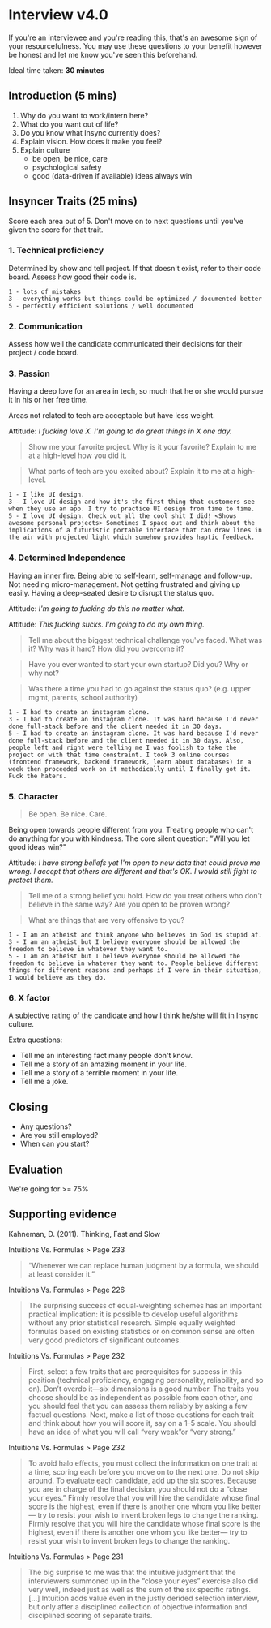 # Interview v4.0

If you're an interviewee and you're reading this, that's an awesome sign of your resourcefulness. You may use these questions to your benefit however be honest and let me know you've seen this beforehand. 

Ideal time taken: **30 minutes**

## Introduction (5 mins)

1. Why do you want to work/intern here?
2. What do you want out of life?
3. Do you know what Insync currently does?
4. Explain vision. How does it make you feel?
5. Explain culture
	* be open, be nice, care 
	* psychological safety
	* good (data-driven if available) ideas always win

## Insyncer Traits (25 mins)

Score each area out of 5. Don't move on to next questions until you've given the score for that trait.

### 1. Technical proficiency

Determined by show and tell project. If that doesn't exist, refer to their code board. Assess how good their code is.

```
1 - lots of mistakes
3 - everything works but things could be optimized / documented better
5 - perfectly efficient solutions / well documented
```

### 2. Communication

Assess how well the candidate communicated their decisions for their project / code board.

### 3. Passion

Having a deep love for an area in tech, so much that he or she would pursue it in his or her free time.

Areas not related to tech are acceptable but have less weight.

Attitude: _I fucking love X. I'm going to do great things in X one day._

> Show me your favorite project. Why is it your favorite? Explain to me at a high-level how you did it.

> What parts of tech are you excited about? Explain it to me at a high-level.

```
1 - I like UI design.
3 - I love UI design and how it's the first thing that customers see when they use an app. I try to practice UI design from time to time. 
5 - I love UI design. Check out all the cool shit I did! <Shows awesome personal projects> Sometimes I space out and think about the implications of a futuristic portable interface that can draw lines in the air with projected light which somehow provides haptic feedback.  
```

### 4. Determined Independence

Having an inner fire. Being able to self-learn, self-manage and follow-up. Not needing micro-management. Not getting frustrated and giving up easily. Having a deep-seated desire to disrupt the status quo.

Attitude: _I'm going to fucking do this no matter what._

Attitude: _This fucking sucks. I'm going to do my own thing._

> Tell me about the biggest technical challenge you've faced. What was it? Why was it hard? How did you overcome it?

> Have you ever wanted to start your own startup? Did you? Why or why not?

> Was there a time you had to go against the status quo? (e.g. upper mgmt, parents, school authority)

```
1 - I had to create an instagram clone.
3 - I had to create an instagram clone. It was hard because I'd never done full-stack before and the client needed it in 30 days.
5 - I had to create an instagram clone. It was hard because I'd never done full-stack before and the client needed it in 30 days. Also, people left and right were telling me I was foolish to take the project on with that time constraint. I took 3 online courses (frontend framework, backend framework, learn about databases) in a week then proceeded work on it methodically until I finally got it. Fuck the haters.
```

### 5. Character

> Be open. Be nice. Care.

Being open towards people different from you. Treating people who can't do anything for you with kindness. The core silent question: "Will you let good ideas win?"

Attitude: _I have strong beliefs yet I'm open to new data that could prove me wrong. I accept that others are different and that's OK. I would still fight to protect them._

>Tell me of a strong belief you hold. How do you treat others who don't believe in the same way? Are you open to be proven wrong? 

> What are things that are very offensive to you?

```
1 - I am an atheist and think anyone who believes in God is stupid af.
3 - I am an atheist but I believe everyone should be allowed the freedom to believe in whatever they want to. 
5 - I am an atheist but I believe everyone should be allowed the freedom to believe in whatever they want to. People believe different things for different reasons and perhaps if I were in their situation, I would believe as they do. 
```

### 6. X factor

A subjective rating of the candidate and how I think he/she will fit in Insync culture.

Extra questions:
* Tell me an interesting fact many people don't know.
* Tell me a story of an amazing moment in your life.
* Tell me a story of a terrible moment in your life.
* Tell me a joke.

## Closing

* Any questions?
* Are you still employed?
* When can you start?

## Evaluation

We're going for >= 75%

## Supporting evidence

Kahneman, D. (2011). Thinking, Fast and Slow

Intuitions Vs. Formulas > Page 233
> “Whenever we can replace human judgment by a formula, we should at least consider it.”

Intuitions Vs. Formulas > Page 226
> The surprising success of equal-weighting schemes has an important practical implication: it is possible to develop useful algorithms without any prior statistical research. Simple equally weighted formulas based on existing statistics or on common sense are often very good predictors of significant outcomes.

Intuitions Vs. Formulas > Page 232
> First, select a few traits that are prerequisites for success in this position (technical proficiency, engaging personality, reliability, and so on). Don’t overdo it—six dimensions is a good number. The traits you choose should be as independent as possible from each other, and you should feel that you can assess them reliably by asking a few factual questions. Next, make a list of those questions for each trait and think about how you will score it, say on a 1–5 scale. You should have an idea of what you will call “very weak”or “very strong.”

Intuitions Vs. Formulas > Page 232
> To avoid halo effects, you must collect the information on one trait at a time, scoring each before you move on to the next one. Do not skip around. To evaluate each candidate, add up the six scores. Because you are in charge of the final decision, you should not do a “close your eyes.” Firmly resolve that you will hire the candidate whose final score is the highest, even if there is another one whom you like better— try to resist your wish to invent broken legs to change the ranking. Firmly resolve that you will hire the candidate whose final score is the highest, even if there is another one whom you like better— try to resist your wish to invent broken legs to change the ranking.

Intuitions Vs. Formulas > Page 231
> The big surprise to me was that the intuitive judgment that the interviewers summoned up in the “close your eyes” exercise also did very well, indeed just as well as the sum of the six specific ratings. [...] Intuition adds value even in the justly derided selection interview, but only after a disciplined collection of objective information and disciplined scoring of separate traits.
